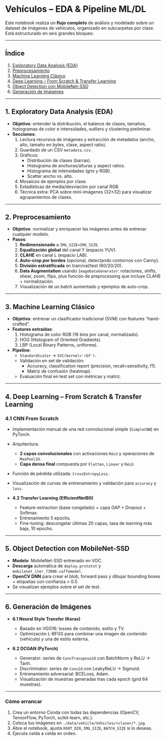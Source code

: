 # Vehículos – EDA & Pipeline ML/DL

Este notebook realiza un **flujo completo** de análisis y modelado sobre un dataset de imágenes de vehículos, organizado en subcarpetas por clase. Está estructurado en seis grandes bloques:

---

## Índice

1. [Exploratory Data Analysis (EDA)](#1-exploratory-data-analysis-eda)  
2. [Preprocesamiento](#2-preprocesamiento)  
3. [Machine Learning Clásico](#3-machine-learning-clásico)  
4. [Deep Learning – From Scratch & Transfer Learning](#4-deep-learning--from-scratch--transfer-learning)  
5. [Object Detection con MobileNet-SSD](#5-object-detection-con-mobilenet-ssd)  
6. [Generación de Imágenes](#6-generación-de-imágenes)  

---

## 1. Exploratory Data Analysis (EDA)

- **Objetivo**: entender la distribución, el balance de clases, tamaños, histogramas de color e intensidades, outliers y clustering preliminar.
- **Secciones**:
  1. Lectura recursiva de imágenes y extracción de metadatos (ancho, alto, tamaño en bytes, clase, aspect ratio).  
  2. Guardado de un CSV `metadata.csv`.  
  3. Gráficos:  
     - Distribución de clases (barras).  
     - Histograma de anchuras/alturas y aspect ratios.  
     - Histograma de intensidades (gris y RGB).  
     - Scatter ancho vs. alto.  
  4. Mosaicos de ejemplos por clase.  
  5. Estadísticas de media/desviación por canal RGB.  
  6. Técnica extra: PCA sobre mini-imágenes (32×32) para visualizar agrupamientos de clases.

---

## 2. Preprocesamiento

- **Objetivo**: normalizar y enriquecer las imágenes antes de entrenar cualquier modelo.
- **Pasos**:
  1. **Redimensionado** a `IMG_SIZE×IMG_SIZE`.  
  2. **Equalización global** del canal Y (espacio YUV).  
  3. **CLAHE** en canal L (espacio LAB).  
  4. **Auto-crop por bordes** (opcional, detectando contornos con Canny).  
  5. **División estratificada** en train/val/test (60/20/20).  
  6. **Data Augmentation** usando `ImageDataGenerator`: rotaciones, shifts, shear, zoom, flips, plus función de preprocessing que incluye CLAHE + normalización.  
  7. Visualización de un batch aumentado y ejemplos de auto-crop.

---

## 3. Machine Learning Clásico

- **Objetivo**: entrenar un clasificador tradicional (SVM) con features “hand-crafted”.
- **Features extraídas**:
  1. Histograma de color RGB (16 bins por canal, normalizado).  
  2. HOG (Histogram of Oriented Gradients).  
  3. LBP (Local Binary Patterns, uniforme).  
- **Pipeline**:
  - `StandardScaler` → `SVC(kernel='rbf')`.  
  - Validación en set de validación:  
    - Accuracy, classification report (precision, recall=sensitivity, f1).  
    - Matriz de confusión (heatmap).  
  - Evaluación final en test set con métricas y matriz.

---

## 4. Deep Learning – From Scratch & Transfer Learning

### 4.1 CNN From Scratch

- Implementación manual de una red convolucional simple (`SimpleCNN`) en PyTorch.  
- Arquitectura:
  - **2 capas convolucionales** con activaciones `ReLU` y operaciones de `MaxPool2d`.
  - **Capa densa final** compuesta por `Flatten`, `Linear` y `ReLU`.
- Función de pérdida utilizada: `CrossEntropyLoss`.
- Visualización de curvas de entrenamiento y validación para `accuracy` y `loss`.


- **4.2 Transfer Learning (EfficientNetB0)**  
  - Feature-extraction (base congelado) + capa GAP + Dropout + Softmax.  
  - Entrenamiento 5 epochs.  
  - Fine-tuning: descongelar últimas 20 capas, tasa de learning más baja, 10 epochs.

---

## 5. Object Detection con MobileNet-SSD

- **Modelo**: MobileNet-SSD entrenado en VOC.  
- **Descarga** automática de `deploy.prototxt` y `mobilenet_iter_73000.caffemodel`.  
- **OpenCV DNN** para crear el blob, forward pass y dibujar bounding boxes + etiquetas con confianza > 0.5.  
- Se visualizan ejemplos sobre el set de test.

---

## 6. Generación de Imágenes

- **6.1 Neural Style Transfer (Keras)**  
  - Basado en VGG16: losses de contenido, estilo y TV.  
  - Optimización L-BFGS para combinar una imagen de contenido (vehículo) y una de estilo externa.

- **6.2 DCGAN (PyTorch)**  
  - Generator: series de `ConvTranspose2d` con BatchNorm y ReLU → Tanh.  
  - Discriminator: series de `Conv2d` con LeakyReLU → Sigmoid.  
  - Entrenamiento adversarial: BCELoss, Adam.  
  - Visualización de muestras generadas tras cada epoch (grid 64 muestras).

---

### Cómo arrancar

1. Crea un entorno Conda con todas las dependencias (OpenCV, TensorFlow, PyTorch, scikit-learn, etc.).  
2. Coloca tus imágenes en `./data/vehicle/Vehicles/<clase>/*.jpg`.  
3. Abre el notebook, ajusta `ROOT_DIR`, `IMG_SIZE`, `BATCH_SIZE` si lo deseas.  
4. Ejecuta celda a celda en orden.  

